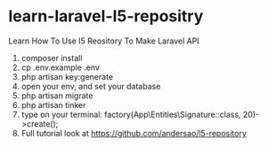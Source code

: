 # learn-laravel-I5-repositry
Learn How To Use I5 Reository To Make Laravel API

1. composer install
2. cp .env.example .env
3. php artisan key:generate
4. open your env, and set your database
5. php artisan migrate
6. php artisan tinker
7. type on your terminal: factory(App\Entities\Signature::class, 20)->create();
8. Full tutorial look at https://github.com/andersao/l5-repository
